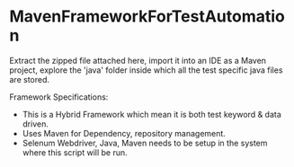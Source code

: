 # MavenFrameworkForTestAutomation   
      
Extract the zipped file attached here, import it into an IDE as a Maven project, explore the 'java' folder inside which all the test specific java files are stored.

Framework Specifications:
- This is a Hybrid Framework which mean it is both test keyword & data driven.
- Uses Maven for Dependency, repository management.
- Selenum Webdriver, Java, Maven needs to be setup in the system where this script will be run.
      
    
 
 
  
